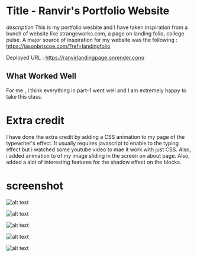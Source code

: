 # Title - Ranvir's Portfolio Website

*description*
This is my portfolio wesbite and I have taken inspiration from a bunch of website like strangeworks.com, a page on landing folio, college pulse. A major source of inspiration
for my website was the following : https://jasonbriscoe.com/?ref=landingfolio


Deployed URL : https://ranvirlandingpage.onrender.com/


## What Worked Well
For me , I think everything in part-1 went well and I am extremely happy to take this class.

# Extra credit
I have done the extra credit by adding a CSS animation to my page of the typewriter's effect. It usually requires
javascript to enable to the typing effect but i watched some youtube video to mae it work with just CSS. Also, i added animation to of my image sliding in the screen on about page. Also, added a alot of interesting features for the shadow effect on the blocks.


# screenshot 
![alt text](<screenshots/Screenshot 2024-04-04 at 12.00.41 AM.png>)

![alt text](<screenshots/Screenshot 2024-04-04 at 12.00.57 AM.png>)

![alt text](<screenshots/Screenshot 2024-04-04 at 12.01.05 AM.png>)

![alt text](<screenshots/Screenshot 2024-04-04 at 12.01.18 AM.png>)

![alt text](<screenshots/Screenshot 2024-04-04 at 12.48.43 AM.png>)